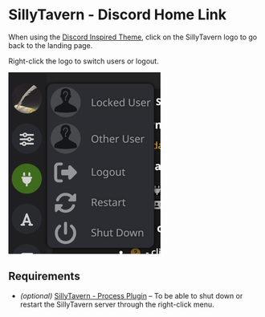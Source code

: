 # SillyTavern - Discord Home Link

When using the [Discord Inspired Theme](https://github.com/nyxkrage/st-discord-inspired), click on the SillyTavern logo to go back to the landing page.

Right-click the logo to switch users or logout.

![](README/dhl-01.png)

## Requirements

- *(optional)* [SillyTavern - Process Plugin](https://github.com/LenAnderson/SillyTavern-Process) – To be able to shut down or restart the SillyTavern server through the right-click menu.

